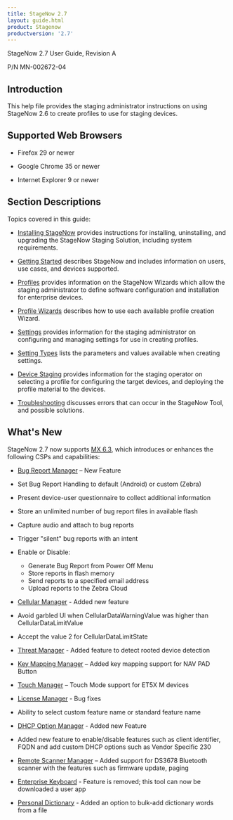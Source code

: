 ```yaml
---
title: StageNow 2.7
layout: guide.html
product: Stagenow
productversion: '2.7'
---
```


StageNow 2.7 User Guide, Revision A

P/N MN-002672-04

## Introduction
This help file provides the staging administrator instructions on using StageNow 2.6 to create profiles to use for staging devices.

## Supported Web Browsers

* Firefox 29 or newer

* Google Chrome 35 or newer 

* Internet Explorer 9 or newer

## Section Descriptions
Topics covered in this guide:

* [Installing StageNow](../installing) provides instructions for installing, uninstalling, and upgrading the StageNow Staging Solution, including system requirements.

* [Getting Started](../gettingstarted) describes StageNow and includes information on users, use cases, and devices supported.

* [Profiles](../stagingprofiles) provides information on the StageNow Wizards which allow the staging administrator to define software configuration and installation for enterprise devices.

* [Profile Wizards](../ProfileWizards) describes how to use each available profile creation Wizard.

* [Settings](../settingconfig) provides information for the staging administrator on configuring and managing settings for use in creating profiles.

* [Setting Types](../CSPreference) lists the parameters and values available when creating settings.

* [Device Staging](../stageclient) provides information for the staging operator on selecting a profile for configuring the target devices, and deploying the profile material to the devices.

* [Troubleshooting](../troubleshooting) discusses errors that can occur in the StageNow Tool, and possible solutions.

## What's New
StageNow 2.7 now supports [MX 6.3](../stagingprofiles/#mx6xselection), which introduces or enhances the following CSPs and capabilities:

* [Bug Report Manager](../csp/bugreportmgr) – New Feature
 * Set Bug Report Handling to default (Android) or custom (Zebra)
 * Present device-user questionnaire to collect additional information
 * Store an unlimited number of bug report files in available flash
 * Capture audio and attach to bug reports
 * Trigger "silent" bug reports with an intent
 * Enable or Disable:
    * Generate Bug Report from Power Off Menu
    * Store reports in flash memory
    * Send reports to a specified email address
    * Upload reports to the Zebra Cloud

* [Cellular Manager](../csp/cellular) - Added new feature 
 * Avoid garbled UI when CellularDataWarningValue was higher than CellularDataLimitValue
 * Accept the value 2 for CellularDataLimitState

* [Threat Manager](../csp/threat) - Added feature to detect rooted device detection
* [Key Mapping Manager](../csp/keymap) – Added key mapping support for NAV PAD Button
* [Touch Manager](../csp/touch) – Touch Mode support for ET5X M devices
* [License Manager](../csp/license) - Bug fixes
 * Ability to select custom feature name or standard feature name

* [DHCP Option Manager](../csp/dhcp) - Added new Feature
 * Added new feature to enable/disable features such as client identifier, FQDN and add custom DHCP options such as Vendor Specific 230

* [Remote Scanner Manager](../csp/rsm) –  Added support for DS3678 Bluetooth scanner with the features such as firmware update, paging
* [Enterprise Keyboard](/enterprise-keyboard/1-4/guide/about/) - Feature is removed; this tool can now be downloaded a user app
* [Personal Dictionary](../csp/personaldictionary) - Added an option to bulk-add dictionary words from a file
